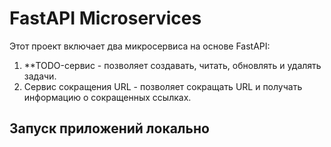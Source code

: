 # FastAPI Microservices

Этот проект включает два микросервиса на основе FastAPI:

1. **TODO-сервис - позволяет создавать, читать, обновлять и удалять задачи.
2. Сервис сокращения URL - позволяет сокращать URL и получать информацию о сокращенных ссылках.

## Запуск приложений локально
